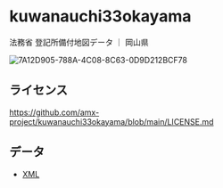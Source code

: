 # kuwanauchi33okayama
法務省 登記所備付地図データ ｜ 岡山県

![7A12D905-788A-4C08-8C63-0D9D212BCF78](https://user-images.githubusercontent.com/416977/214225195-ce28d8b0-02d3-4db9-8400-170a74718302.png)

## ライセンス
https://github.com/amx-project/kuwanauchi33okayama/blob/main/LICENSE.md

## データ
* [XML](https://github.com/amx-project/kuwanauchi33okayama/tree/main/xml)
